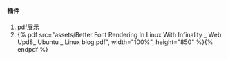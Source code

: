 #### 插件
1. [pdf展示](https://plugins.gitbook.com/plugin/embed-pdf)
2. {% pdf src="assets/Better Font Rendering In Linux With Infinality _ Web Upd8_ Ubuntu _ Linux blog.pdf", width="100%", height="850" %}{% endpdf %}
